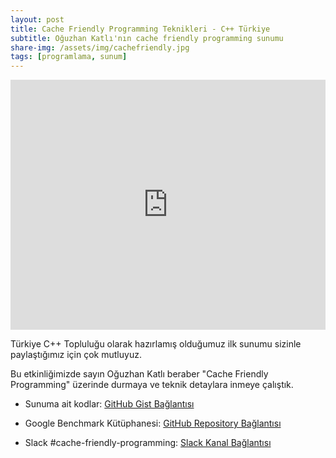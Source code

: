 ```yaml
---
layout: post
title: Cache Friendly Programming Teknikleri - C++ Türkiye
subtitle: Oğuzhan Katlı'nın cache friendly programming sunumu
share-img: /assets/img/cachefriendly.jpg
tags: [programlama, sunum]
---
```


<iframe width="100%" height="400" src="https://www.youtube.com/embed/g5PuceJKMak" frameborder="0" allow="accelerometer; autoplay; clipboard-write; encrypted-media; gyroscope; picture-in-picture" allowfullscreen></iframe>

Türkiye C++ Topluluğu olarak hazırlamış olduğumuz ilk sunumu sizinle paylaştığımız için çok mutluyuz. 

Bu etkinliğimizde sayın Oğuzhan Katlı beraber "Cache Friendly Programming" üzerinde durmaya ve teknik detaylara inmeye çalıştık.

- Sunuma ait kodlar: [GitHub Gist Bağlantısı](https://gist.github.com/nixiz/c3bb8f6029b64f9281ac44cbc119209a)

- Google Benchmark Kütüphanesi: [GitHub Repository Bağlantısı](https://github.com/google/benchmark)

- Slack #cache-friendly-programming: [Slack Kanal Bağlantısı](https://trcpp.slack.com/archives/C01BB3WKC92/p1600791399005800?thread_ts=1600771544.001900&cid=C01BB3WKC92)

